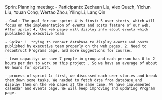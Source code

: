 Sprint Planning meeting:
    - Participants: Zechuan Liu, Alex Quach, Yichun Liu, Youan Cong, Wentao Zhou, Yiling Li, Lang Qin

    - Goal: The goal for our sprint 4 is finsih 5 user storis, which will focus on the implementation of events and posts feature of our web. After sprint 4, the web pages will display info about events which published by executive team.

    - Spike: 1. trying to connect database to display events and posts published by executive team properly on the web pages. 2. Need to recontruct Programs page, add more suggestions for courses.

    - team capacity: we have 7 people in group and each person has 0 to 2 hours per day to work on this project . So we have an average of about 60 hours for sprint4.

    - process of sprint 4: first, we discussed each user stories and break them down some tasks. We needed to fetch data from database and display them on the web pages at the same time. We have implemented calendar and events page. We will keep improving and updating Program page.
